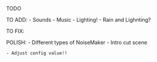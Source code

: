 TODO

TO ADD:
    - Sounds
    - Music
    - Lighting!
    - Rain and Lighnting?

TO FIX:

POLISH:
    - Different types of NoiseMaker
    - Intro cut scene

    - Adjust config value!!